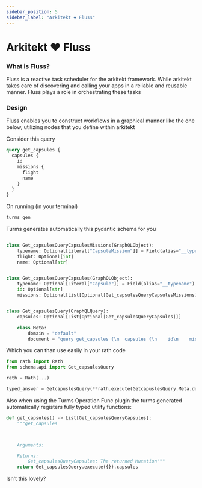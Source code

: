 ```yaml
---
sidebar_position: 5
sidebar_label: "Arkitekt ❤️ Fluss"
---
```


# Arkitekt ❤️ Fluss

### What is Fluss?

Fluss is a reactive task scheduler for the arkitekt framework. While arkitekt takes care of discovering
and calling your apps in a reliable and reusable manner. Fluss plays a role in orchestrating these tasks

### Design

Fluss enables you to construct workflows in a graphical manner like the one below, utilizing nodes that you
define within arkitekt

Consider this query

```graphql title="/graphql/get_capsules.graphql"
query get_capsules {
  capsules {
    id
    missions {
      flight
      name
    }
  }
}
```

On running (in your terminal)

```bash
turms gen
```

Turms generates automatically this pydantic schema for you

```python title="/schema/api.py"

class Get_capsulesQueryCapsulesMissions(GraphQLObject):
    typename: Optional[Literal["CapsuleMission"]] = Field(alias="__typename")
    flight: Optional[int]
    name: Optional[str]


class Get_capsulesQueryCapsules(GraphQLObject):
    typename: Optional[Literal["Capsule"]] = Field(alias="__typename")
    id: Optional[str]
    missions: Optional[List[Optional[Get_capsulesQueryCapsulesMissions]]]


class Get_capsulesQuery(GraphQLQuery):
    capsules: Optional[List[Optional[Get_capsulesQueryCapsules]]]

    class Meta:
        domain = "default"
        document = "query get_capsules {\n  capsules {\n    id\n    missions {\n      flight\n      name\n    }\n  }\n}"

```

Which you can than use easily in your rath code

```python
from rath import Rath
from schema.api import Get_capsulesQuery

rath = Rath(...)

typed_answer = GetcapuslesQuery(**rath.execute(GetcapuslesQuery.Meta.document).data) # fully tpyed

```

Also when using the Turms Operation Func plugin the turms generated
automatically registers fully typed utilify functions:

```python title="/schema/api.py"
def get_capsules() -> List[Get_capsulesQueryCapsules]:
    """get_capsules



    Arguments:

    Returns:
        Get_capsulesQueryCapsules: The returned Mutation"""
    return Get_capsulesQuery.execute({}).capsules

```

Isn't this lovely?
